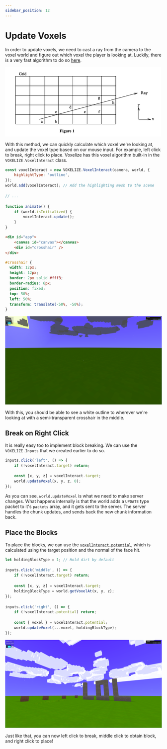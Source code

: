```yaml
---
sidebar_position: 12
---
```


# Update Voxels

In order to update voxels, we need to cast a ray from the camera to the voxel world and figure out which voxel the player is looking at. Luckily, there is a very fast algorithm to do so [here](http://www.cse.yorku.ca/~amana/research/grid.pdf).

![](../assets/raycast.png)

With this method, we can quickly calculate which voxel we're looking at, and update the voxel type based on our mouse input. For example, left click to break, right click to place. Voxelize has this voxel algorithm built-in in the `VOXELIZE.VoxelInteract` class.

```javascript title="main.js"
const voxelInteract = new VOXELIZE.VoxelInteract(camera, world, {
    highlightType: 'outline',
});
world.add(voxelInteract); // Add the highlighting mesh to the scene

// ...

function animate() {
    if (world.isInitialized) {
        voxelInteract.update();
    }
}
```

```html title="index.html"
<div id="app">
    <canvas id="canvas"></canvas>
    <div id="crosshair" />
</div>
```

```css title="style.css"
#crosshair {
  width: 12px;
  height: 12px;
  border: 2px solid #fff3;
  border-radius: 6px;
  position: fixed;
  top: 50%;
  left: 50%;
  transform: translate(-50%, -50%);
}
```

![](../assets/voxel-interact.png)

With this, you should be able to see a white outline to wherever we're looking at with a semi-transparent crosshair in the middle.

## Break on Right Click

It is really easy too to implement block breaking. We can use the `VOXELIZE.Inputs` that we created earlier to do so.

```javascript title="main.js"
inputs.click('left', () => {
    if (!voxelInteract.target) return;

    const [x, y, z] = voxelInteract.target;
    world.updateVoxel(x, y, z, 0);
});
```

As you can see, `world.updateVoxel` is what we need to make server changes. What happens internally is that the world adds a `UPDATE` type packet to it's `packets` array, and it gets sent to the server. The server handles the chunk updates, and sends back the new chunk information back.

## Place the Blocks

To place the blocks, we can use the [`voxelInteract.potential`](/api/client/classes/VoxelInteract#potential), which is calculated using the target position and the normal of the face hit. 

```javascript title="main.js"
let holdingBlockType = 1; // Hold dirt by default

inputs.click('middle', () => {
    if (!voxelInteract.target) return;

    const [x, y, z] = voxelInteract.target;
    holdingBlockType = world.getVoxelAt(x, y, z);
});

inputs.click('right', () => {
    if (!voxelInteract.potential) return;

    const { voxel } = voxelInteract.potential;
    world.updateVoxel(...voxel, holdingBlockType);
});
```

![](../assets/block-placements.png)

Just like that, you can now left click to break, middle click to obtain block, and right click to place!